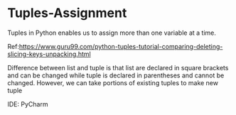 # Tuples-Assignment
Tuples in Python enables us to assign more than one variable at a time. 

Ref:https://www.guru99.com/python-tuples-tutorial-comparing-deleting-slicing-keys-unpacking.html

Difference between list and tuple is that list are declared in square brackets and can be changed while tuple is declared in parentheses and cannot be changed. However, we can take portions of existing tuples to make new tuple

IDE: PyCharm
